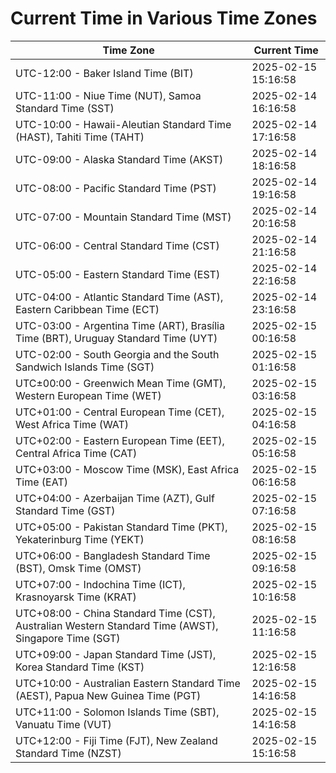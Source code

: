 # Current Time in Various Time Zones

| Time Zone | Current Time |
|-----------|--------------|
| UTC-12:00 - Baker Island Time (BIT) | 2025-02-15 15:16:58 |
| UTC-11:00 - Niue Time (NUT), Samoa Standard Time (SST) | 2025-02-14 16:16:58 |
| UTC-10:00 - Hawaii-Aleutian Standard Time (HAST), Tahiti Time (TAHT) | 2025-02-14 17:16:58 |
| UTC-09:00 - Alaska Standard Time (AKST) | 2025-02-14 18:16:58 |
| UTC-08:00 - Pacific Standard Time (PST) | 2025-02-14 19:16:58 |
| UTC-07:00 - Mountain Standard Time (MST) | 2025-02-14 20:16:58 |
| UTC-06:00 - Central Standard Time (CST) | 2025-02-14 21:16:58 |
| UTC-05:00 - Eastern Standard Time (EST) | 2025-02-14 22:16:58 |
| UTC-04:00 - Atlantic Standard Time (AST), Eastern Caribbean Time (ECT) | 2025-02-14 23:16:58 |
| UTC-03:00 - Argentina Time (ART), Brasília Time (BRT), Uruguay Standard Time (UYT) | 2025-02-15 00:16:58 |
| UTC-02:00 - South Georgia and the South Sandwich Islands Time (SGT) | 2025-02-15 01:16:58 |
| UTC±00:00 - Greenwich Mean Time (GMT), Western European Time (WET) | 2025-02-15 03:16:58 |
| UTC+01:00 - Central European Time (CET), West Africa Time (WAT) | 2025-02-15 04:16:58 |
| UTC+02:00 - Eastern European Time (EET), Central Africa Time (CAT) | 2025-02-15 05:16:58 |
| UTC+03:00 - Moscow Time (MSK), East Africa Time (EAT) | 2025-02-15 06:16:58 |
| UTC+04:00 - Azerbaijan Time (AZT), Gulf Standard Time (GST) | 2025-02-15 07:16:58 |
| UTC+05:00 - Pakistan Standard Time (PKT), Yekaterinburg Time (YEKT) | 2025-02-15 08:16:58 |
| UTC+06:00 - Bangladesh Standard Time (BST), Omsk Time (OMST) | 2025-02-15 09:16:58 |
| UTC+07:00 - Indochina Time (ICT), Krasnoyarsk Time (KRAT) | 2025-02-15 10:16:58 |
| UTC+08:00 - China Standard Time (CST), Australian Western Standard Time (AWST), Singapore Time (SGT) | 2025-02-15 11:16:58 |
| UTC+09:00 - Japan Standard Time (JST), Korea Standard Time (KST) | 2025-02-15 12:16:58 |
| UTC+10:00 - Australian Eastern Standard Time (AEST), Papua New Guinea Time (PGT) | 2025-02-15 14:16:58 |
| UTC+11:00 - Solomon Islands Time (SBT), Vanuatu Time (VUT) | 2025-02-15 14:16:58 |
| UTC+12:00 - Fiji Time (FJT), New Zealand Standard Time (NZST) | 2025-02-15 15:16:58 |
